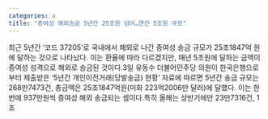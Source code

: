 ```yaml
---
categories: a
title: "증여성 해외송금 5년간 25조원 넘어…연간 5조원 규모"
---
```

최근 5년간 ‘코드 37205’로 국내에서 해외로 나간 증여성 송금 규모가 25조1847억 원에 달하는 것으로 나타났다. 이는 환율에 따라 다르겠지만, 매년 5조원에 달하는 금액이 증여성 성격으로 해외로 송금된 것이다.3일 유동수 더불어민주당 의원이 한국은행으로부터 제출받은 ‘5년간 개인이전거래(당발송금) 현황’ 자료에 따르면 5년간 송금 규모는 268만7473건, 총금액은 25조1847억원(미화 223억2006만 달러)에 달했다. 이는 한 번에 937만원씩 증여성 해외 송금되는 셈이다.특히 올해는 상반기에만 23만7316건, 1조